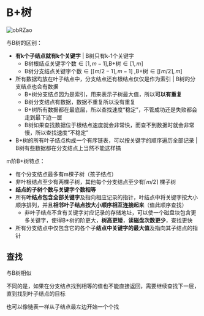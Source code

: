 
# B+树

![obRZao](https://cdn.staticaly.com/gh/tippye/PicCloud@master/uPic/2023/02/05/obRZao.png)

与B树的区别：

- **有k个子结点就有k个关键字** | B树只有k-1个关键字
  - B树根结点关键字个数$\in [1,m-1]$,B+树$\in [1,m]$
  - B树分支结点关键字个数$\in [\lceil m/2 - 1 \rceil,m - 1]$ ,B+树$\in [\lceil m/2 \rceil, m]$
- 所有数据均放在叶子结点中，分支结点还有根结点仅仅是作为索引 | B树的分支结点也会有数据
  - B+树分支结点因为是索引，用来表示子树最大值，所以**可以有重复**
  - B树分支结点有数据，数据不重复所以没有重复
  - B+树所有数据都在最底层，所以查找速度“稳定”，不管成功还是失败都会走到最下边一层
  - B树如果查找数据位于根结点速度就会非常快，而查不到数据时就会非常慢，所以查找速度“不稳定”
- B+树的所有叶子结点构成一个有序链表，可以按关键字的顺序遍历全部记录 | B树有些数据都在分支结点上当然不能这样搞

m阶B+树特点：

- 每个分支结点最多有m棵子树（孩子结点）
- 非叶根结点至少有两棵子树，其他每个分支结点至少有$\lceil m/2 \rceil$ 棵子树
- **结点的子树个数与关键字个数相等**
- 所有**叶结点包含全部关键字**及指向相应记录的指针，叶结点中将关键字按大小顺序排列，并且**相邻叶子结点按大小顺序相互连接起来**（值此顺序查找）
  - 非叶子结点不含有关键字对应记录的存储地址，可以使一个磁盘块包含更多关键字，使得B+树的阶更大，**树高更矮**，**读磁盘次数更少**，查找更快
- 所有分支结点中仅包含它的各个子**结点中关键字的最大值**及指向其子结点的指针

## 查找

与B树相似

不同的是，如果在分支结点找到相等的值也不能直接返回，需要继续查找下一层，直到找到叶子结点的目标

也可以像链表一样从子结点最左边开始一个个找
